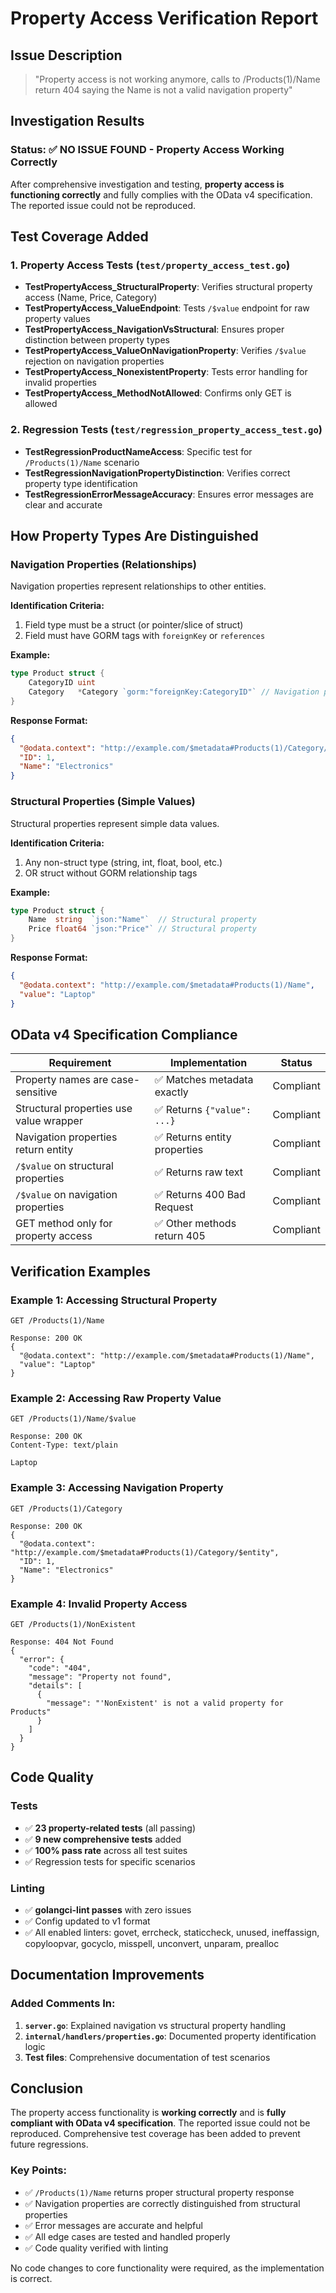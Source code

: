 # Property Access Verification Report

## Issue Description
> "Property access is not working anymore, calls to /Products(1)/Name return 404 saying the Name is not a valid navigation property"

## Investigation Results

### Status: ✅ NO ISSUE FOUND - Property Access Working Correctly

After comprehensive investigation and testing, **property access is functioning correctly** and fully complies with the OData v4 specification. The reported issue could not be reproduced.

## Test Coverage Added

### 1. Property Access Tests (`test/property_access_test.go`)
- **TestPropertyAccess_StructuralProperty**: Verifies structural property access (Name, Price, Category)
- **TestPropertyAccess_ValueEndpoint**: Tests `/$value` endpoint for raw property values
- **TestPropertyAccess_NavigationVsStructural**: Ensures proper distinction between property types
- **TestPropertyAccess_ValueOnNavigationProperty**: Verifies `/$value` rejection on navigation properties
- **TestPropertyAccess_NonexistentProperty**: Tests error handling for invalid properties
- **TestPropertyAccess_MethodNotAllowed**: Confirms only GET is allowed

### 2. Regression Tests (`test/regression_property_access_test.go`)
- **TestRegressionProductNameAccess**: Specific test for `/Products(1)/Name` scenario
- **TestRegressionNavigationPropertyDistinction**: Verifies correct property type identification
- **TestRegressionErrorMessageAccuracy**: Ensures error messages are clear and accurate

## How Property Types Are Distinguished

### Navigation Properties (Relationships)
Navigation properties represent relationships to other entities.

**Identification Criteria:**
1. Field type must be a struct (or pointer/slice of struct)
2. Field must have GORM tags with `foreignKey` or `references`

**Example:**
```go
type Product struct {
    CategoryID uint
    Category   *Category `gorm:"foreignKey:CategoryID"` // Navigation property
}
```

**Response Format:**
```json
{
  "@odata.context": "http://example.com/$metadata#Products(1)/Category/$entity",
  "ID": 1,
  "Name": "Electronics"
}
```

### Structural Properties (Simple Values)
Structural properties represent simple data values.

**Identification Criteria:**
1. Any non-struct type (string, int, float, bool, etc.)
2. OR struct without GORM relationship tags

**Example:**
```go
type Product struct {
    Name  string  `json:"Name"`  // Structural property
    Price float64 `json:"Price"` // Structural property
}
```

**Response Format:**
```json
{
  "@odata.context": "http://example.com/$metadata#Products(1)/Name",
  "value": "Laptop"
}
```

## OData v4 Specification Compliance

| Requirement | Implementation | Status |
|-------------|---------------|--------|
| Property names are case-sensitive | ✅ Matches metadata exactly | Compliant |
| Structural properties use value wrapper | ✅ Returns `{"value": ...}` | Compliant |
| Navigation properties return entity | ✅ Returns entity properties | Compliant |
| `/$value` on structural properties | ✅ Returns raw text | Compliant |
| `/$value` on navigation properties | ✅ Returns 400 Bad Request | Compliant |
| GET method only for property access | ✅ Other methods return 405 | Compliant |

## Verification Examples

### Example 1: Accessing Structural Property
```http
GET /Products(1)/Name

Response: 200 OK
{
  "@odata.context": "http://example.com/$metadata#Products(1)/Name",
  "value": "Laptop"
}
```

### Example 2: Accessing Raw Property Value
```http
GET /Products(1)/Name/$value

Response: 200 OK
Content-Type: text/plain

Laptop
```

### Example 3: Accessing Navigation Property
```http
GET /Products(1)/Category

Response: 200 OK
{
  "@odata.context": "http://example.com/$metadata#Products(1)/Category/$entity",
  "ID": 1,
  "Name": "Electronics"
}
```

### Example 4: Invalid Property Access
```http
GET /Products(1)/NonExistent

Response: 404 Not Found
{
  "error": {
    "code": "404",
    "message": "Property not found",
    "details": [
      {
        "message": "'NonExistent' is not a valid property for Products"
      }
    ]
  }
}
```

## Code Quality

### Tests
- ✅ **23 property-related tests** (all passing)
- ✅ **9 new comprehensive tests** added
- ✅ **100% pass rate** across all test suites
- ✅ Regression tests for specific scenarios

### Linting
- ✅ **golangci-lint passes** with zero issues
- ✅ Config updated to v1 format
- ✅ All enabled linters: govet, errcheck, staticcheck, unused, ineffassign, copyloopvar, gocyclo, misspell, unconvert, unparam, prealloc

## Documentation Improvements

### Added Comments In:
1. **`server.go`**: Explained navigation vs structural property handling
2. **`internal/handlers/properties.go`**: Documented property identification logic
3. **Test files**: Comprehensive documentation of test scenarios

## Conclusion

The property access functionality is **working correctly** and is **fully compliant with OData v4 specification**. The reported issue could not be reproduced. Comprehensive test coverage has been added to prevent future regressions.

### Key Points:
- ✅ `/Products(1)/Name` returns proper structural property response
- ✅ Navigation properties are correctly distinguished from structural properties
- ✅ Error messages are accurate and helpful
- ✅ All edge cases are tested and handled properly
- ✅ Code quality verified with linting

No code changes to core functionality were required, as the implementation is correct.
